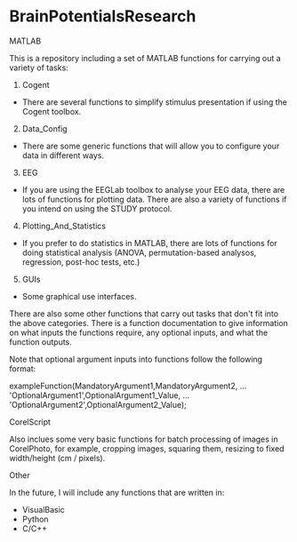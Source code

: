 # BrainPotentialsResearch

MATLAB

This is a repository including a set of MATLAB functions for carrying out a variety of tasks:

1) Cogent

  - There are several functions to simplify stimulus presentation if using the Cogent toolbox.
  
2) Data_Config

  - There are some generic functions that will allow you to configure your data in different ways. 
  
3) EEG

  - If you are using the EEGLab toolbox to analyse your EEG data, there are lots of functions for plotting data. There are also a variety     of functions if you intend on using the STUDY protocol.
  
4) Plotting_And_Statistics

  - If you prefer to do statistics in MATLAB, there are lots of functions for doing statistical analysis (ANOVA, permutation-based analysos, regression, post-hoc tests, etc.)
  
5) GUIs
  
  - Some graphical use interfaces.
  
There are also some other functions that carry out tasks that don't fit into the above categories. There is a function documentation to give information on what inputs the functions require, any optional inputs, and what the function outputs.

Note that optional argument inputs into functions follow the following format:

exampleFunction(MandatoryArgument1,MandatoryArgument2, ... 
                'OptionalArgument1',OptionalArgument1_Value, ...
                'OptionalArgument2',OptionalArgument2_Value);
                
CorelScript

Also inclues some very basic functions for batch processing of images in CorelPhoto, for example, cropping images, squaring them, resizing to fixed width/height (cm / pixels).

Other
                
In the future, I will include any functions that are written in:

  - VisualBasic
  - Python
  - C/C++
